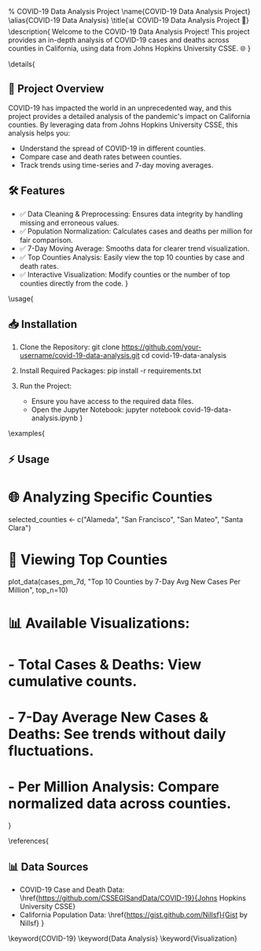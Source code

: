 % COVID-19 Data Analysis Project
\name{COVID-19 Data Analysis Project}
\alias{COVID-19 Data Analysis}
\title{📊 COVID-19 Data Analysis Project 🚀}
\description{
  Welcome to the COVID-19 Data Analysis Project! This project provides an in-depth analysis of COVID-19 cases and deaths across counties in California, using data from Johns Hopkins University CSSE. 🌐
}

\details{
  ## 🚀 Project Overview
  COVID-19 has impacted the world in an unprecedented way, and this project provides a detailed analysis of the pandemic's impact on California counties. By leveraging data from Johns Hopkins University CSSE, this analysis helps you:
  
  - Understand the spread of COVID-19 in different counties.
  - Compare case and death rates between counties.
  - Track trends using time-series and 7-day moving averages.
  
  ## 🛠️ Features
  - ✅ Data Cleaning & Preprocessing: Ensures data integrity by handling missing and erroneous values.
  - ✅ Population Normalization: Calculates cases and deaths per million for fair comparison.
  - ✅ 7-Day Moving Average: Smooths data for clearer trend visualization.
  - ✅ Top Counties Analysis: Easily view the top 10 counties by case and death rates.
  - ✅ Interactive Visualization: Modify counties or the number of top counties directly from the code.
}

\usage{
  ## 📥 Installation
  1. Clone the Repository:
     git clone https://github.com/your-username/covid-19-data-analysis.git
     cd covid-19-data-analysis
  
  2. Install Required Packages:
     pip install -r requirements.txt
  
  3. Run the Project:
     - Ensure you have access to the required data files.
     - Open the Jupyter Notebook:
       jupyter notebook covid-19-data-analysis.ipynb
}

\examples{
  ## ⚡ Usage
  # 🌐 Analyzing Specific Counties
  selected_counties <- c("Alameda", "San Francisco", "San Mateo", "Santa Clara")
  
  # 🚀 Viewing Top Counties
  plot_data(cases_pm_7d, "Top 10 Counties by 7-Day Avg New Cases Per Million", top_n=10)
  
  # 📊 Available Visualizations:
  # - Total Cases & Deaths: View cumulative counts.
  # - 7-Day Average New Cases & Deaths: See trends without daily fluctuations.
  # - Per Million Analysis: Compare normalized data across counties.
}


\references{
  ## 📊 Data Sources
  - COVID-19 Case and Death Data: \href{https://github.com/CSSEGISandData/COVID-19}{Johns Hopkins University CSSE}
  - California Population Data: \href{https://gist.github.com/Nillsf}{Gist by Nillsf}
}

\keyword{COVID-19}
\keyword{Data Analysis}
\keyword{Visualization}
